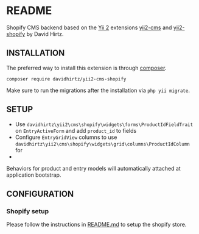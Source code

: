 README
============================

Shopify CMS backend based on the [Yii 2](http://www.yiiframework.com/) extensions [yii2-cms](https://github.com/davidhirtz/yii2-cms/)
and [yii2-shopify](https://github.com/davidhirtz/yii2-shopify/) by David Hirtz.

INSTALLATION
-------------

The preferred way to install this extension is through [composer](http://getcomposer.org/download/).

```
composer require davidhirtz/yii2-cms-shopify
```

Make sure to run the migrations after the installation via `php yii migrate`.

SETUP
-------------

- Use `davidhirtz\yii2\cms\shopify\widgets\forms\ProductIdFieldTrait` on `EntryActiveForm` and add `product_id` to fields
- Configure `EntryGridView` columns to use `davidhirtz\yii2\cms\shopify\widgets\grid\columns\ProductIdColumn` for
-

Behaviors for product and entry models will automatically attached at application bootstrap.

CONFIGURATION
-------------

### Shopify setup

Please follow the instructions in [README.md](https://github.com/davidhirtz/yii2-shopify/README.md) to setup the shopify
store.